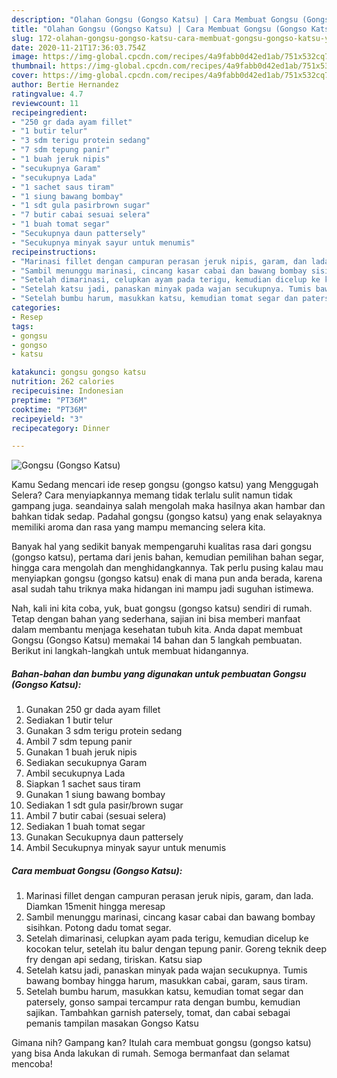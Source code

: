 ```yaml
---
description: "Olahan Gongsu (Gongso Katsu) | Cara Membuat Gongsu (Gongso Katsu) Yang Lezat Sekali"
title: "Olahan Gongsu (Gongso Katsu) | Cara Membuat Gongsu (Gongso Katsu) Yang Lezat Sekali"
slug: 172-olahan-gongsu-gongso-katsu-cara-membuat-gongsu-gongso-katsu-yang-lezat-sekali
date: 2020-11-21T17:36:03.754Z
image: https://img-global.cpcdn.com/recipes/4a9fabb0d42ed1ab/751x532cq70/gongsu-gongso-katsu-foto-resep-utama.jpg
thumbnail: https://img-global.cpcdn.com/recipes/4a9fabb0d42ed1ab/751x532cq70/gongsu-gongso-katsu-foto-resep-utama.jpg
cover: https://img-global.cpcdn.com/recipes/4a9fabb0d42ed1ab/751x532cq70/gongsu-gongso-katsu-foto-resep-utama.jpg
author: Bertie Hernandez
ratingvalue: 4.7
reviewcount: 11
recipeingredient:
- "250 gr dada ayam fillet"
- "1 butir telur"
- "3 sdm terigu protein sedang"
- "7 sdm tepung panir"
- "1 buah jeruk nipis"
- "secukupnya Garam"
- "secukupnya Lada"
- "1 sachet saus tiram"
- "1 siung bawang bombay"
- "1 sdt gula pasirbrown sugar"
- "7 butir cabai sesuai selera"
- "1 buah tomat segar"
- "Secukupnya daun pattersely"
- "Secukupnya minyak sayur untuk menumis"
recipeinstructions:
- "Marinasi fillet dengan campuran perasan jeruk nipis, garam, dan lada. Diamkan 15menit hingga meresap"
- "Sambil menunggu marinasi, cincang kasar cabai dan bawang bombay sisihkan. Potong dadu tomat segar."
- "Setelah dimarinasi, celupkan ayam pada terigu, kemudian dicelup ke kocokan telur, setelah itu balur dengan tepung panir. Goreng teknik deep fry dengan api sedang, tiriskan. Katsu siap"
- "Setelah katsu jadi, panaskan minyak pada wajan secukupnya. Tumis bawang bombay hingga harum, masukkan cabai, garam, saus tiram."
- "Setelah bumbu harum, masukkan katsu, kemudian tomat segar dan patersely, gonso sampai tercampur rata dengan bumbu, kemudian sajikan. Tambahkan garnish patersely, tomat, dan cabai sebagai pemanis tampilan masakan Gongso Katsu"
categories:
- Resep
tags:
- gongsu
- gongso
- katsu

katakunci: gongsu gongso katsu 
nutrition: 262 calories
recipecuisine: Indonesian
preptime: "PT36M"
cooktime: "PT36M"
recipeyield: "3"
recipecategory: Dinner

---
```



![Gongsu (Gongso Katsu)](https://img-global.cpcdn.com/recipes/4a9fabb0d42ed1ab/751x532cq70/gongsu-gongso-katsu-foto-resep-utama.jpg)

Kamu Sedang mencari ide resep gongsu (gongso katsu) yang Menggugah Selera? Cara menyiapkannya memang tidak terlalu sulit namun tidak gampang juga. seandainya salah mengolah maka hasilnya akan hambar dan bahkan tidak sedap. Padahal gongsu (gongso katsu) yang enak selayaknya memiliki aroma dan rasa yang mampu memancing selera kita.

Banyak hal yang sedikit banyak mempengaruhi kualitas rasa dari gongsu (gongso katsu), pertama dari jenis bahan, kemudian pemilihan bahan segar, hingga cara mengolah dan menghidangkannya. Tak perlu pusing kalau mau menyiapkan gongsu (gongso katsu) enak di mana pun anda berada, karena asal sudah tahu triknya maka hidangan ini mampu jadi suguhan istimewa.




Nah, kali ini kita coba, yuk, buat gongsu (gongso katsu) sendiri di rumah. Tetap dengan bahan yang sederhana, sajian ini bisa memberi manfaat dalam membantu menjaga kesehatan tubuh kita. Anda dapat membuat Gongsu (Gongso Katsu) memakai 14 bahan dan 5 langkah pembuatan. Berikut ini langkah-langkah untuk membuat hidangannya.

<!--inarticleads1-->

##### Bahan-bahan dan bumbu yang digunakan untuk pembuatan Gongsu (Gongso Katsu):

1. Gunakan 250 gr dada ayam fillet
1. Sediakan 1 butir telur
1. Gunakan 3 sdm terigu protein sedang
1. Ambil 7 sdm tepung panir
1. Gunakan 1 buah jeruk nipis
1. Sediakan secukupnya Garam
1. Ambil secukupnya Lada
1. Siapkan 1 sachet saus tiram
1. Gunakan 1 siung bawang bombay
1. Sediakan 1 sdt gula pasir/brown sugar
1. Ambil 7 butir cabai (sesuai selera)
1. Sediakan 1 buah tomat segar
1. Gunakan Secukupnya daun pattersely
1. Ambil Secukupnya minyak sayur untuk menumis




<!--inarticleads2-->

##### Cara membuat Gongsu (Gongso Katsu):

1. Marinasi fillet dengan campuran perasan jeruk nipis, garam, dan lada. Diamkan 15menit hingga meresap
1. Sambil menunggu marinasi, cincang kasar cabai dan bawang bombay sisihkan. Potong dadu tomat segar.
1. Setelah dimarinasi, celupkan ayam pada terigu, kemudian dicelup ke kocokan telur, setelah itu balur dengan tepung panir. Goreng teknik deep fry dengan api sedang, tiriskan. Katsu siap
1. Setelah katsu jadi, panaskan minyak pada wajan secukupnya. Tumis bawang bombay hingga harum, masukkan cabai, garam, saus tiram.
1. Setelah bumbu harum, masukkan katsu, kemudian tomat segar dan patersely, gonso sampai tercampur rata dengan bumbu, kemudian sajikan. Tambahkan garnish patersely, tomat, dan cabai sebagai pemanis tampilan masakan Gongso Katsu




Gimana nih? Gampang kan? Itulah cara membuat gongsu (gongso katsu) yang bisa Anda lakukan di rumah. Semoga bermanfaat dan selamat mencoba!
